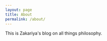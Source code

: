 ```yaml
---
layout: page
title: About
permalink: /about/
---
```


This is Zakariya's blog on all things philosophy.
